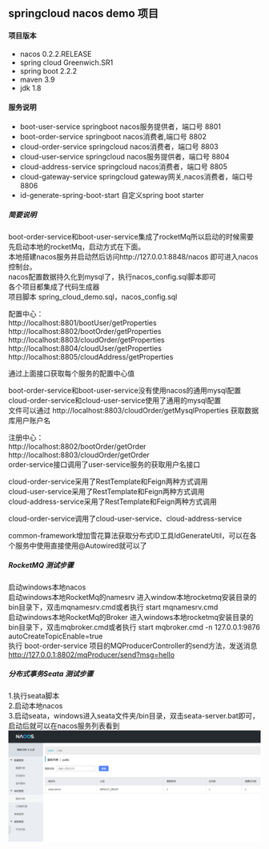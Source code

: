 springcloud nacos demo 项目
-

#### 项目版本
- nacos 0.2.2.RELEASE
- spring cloud Greenwich.SR1
- spring boot 2.2.2
- maven 3.9
- jdk 1.8


#### 服务说明
- boot-user-service springboot nacos服务提供者，端口号 8801
- boot-order-service springboot nacos消费者,端口号 8802
- cloud-order-service springcloud nacos消费者，端口号 8803
- cloud-user-service springcloud nacos服务提供者，端口号 8804  
- cloud-address-service springcloud nacos消费者，端口号 8805  
- cloud-gateway-service springcloud gateway网关,nacos消费者，端口号8806  
- id-generate-spring-boot-start 自定义spring boot starter  





##### 简要说明
boot-order-service和boot-user-service集成了rocketMq所以启动的时候需要先启动本地的rocketMq，启动方式在下面。<br/>
本地搭建nacos服务并启动然后访问http://127.0.0.1:8848/nacos 即可进入nacos控制台。<br/> 
nacos配置数据持久化到mysql了，执行nacos_config.sql脚本即可  
各个项目都集成了代码生成器  
项目脚本 spring_cloud_demo.sql，nacos_config.sql  
  


  
配置中心：<br/>
  http://localhost:8801/bootUser/getProperties  
  http://localhost:8802/bootOrder/getProperties  
  http://localhost:8803/cloudOrder/getProperties  
  http://localhost:8804/cloudUser/getProperties  
  http://localhost:8805/cloudAddress/getProperties  

通过上面接口获取每个服务的配置中心值  

boot-order-service和boot-user-service没有使用nacos的通用mysql配置  
cloud-order-service和cloud-user-service使用了通用的mysql配置  
文件可以通过 http://localhost:8803/cloudOrder/getMysqlProperties 获取数据库用户账户名   

注册中心：<br/>
 http://localhost:8802/bootOrder/getOrder
 http://localhost:8803/cloudOrder/getOrder  
 order-service接口调用了user-service服务的获取用户名接口  
   
 cloud-order-service采用了RestTemplate和Feign两种方式调用  
 cloud-user-service采用了RestTemplate和Feign两种方式调用    
 cloud-address-service采用了RestTemplate和Feign两种方式调用  
 
 cloud-order-service调用了cloud-user-service、cloud-address-service  
   
 common-framework增加雪花算法获取分布式ID工具IdGenerateUtil，可以在各个服务中使用直接使用@Autowired就可以了  
 
 
   
  
##### RocketMQ 测试步骤  
 启动windows本地nacos  
 启动windows本地RocketMq的namesrv 进入window本地rocketmq安装目录的bin目录下，双击mqnamesrv.cmd或者执行 start mqnamesrv.cmd    
 启动windows本地RocketMq的Broker 进入windows本地rocketmq安装目录的bin目录下，双击mqbroker.cmd或者执行 start mqbroker.cmd -n 127.0.0.1:9876 autoCreateTopicEnable=true  
 执行 boot-order-service 项目的MQProducerController的send方法，发送消息 http://127.0.0.1:8802/mqProducer/send?msg=hello  
 

##### 分布式事务Seata 测试步骤  
1.执行seata脚本  
2.启动本地nacos  
3.启动seata，windows进入seata文件夹/bin目录，双击seata-server.bat即可，启动后就可以在nacos服务列表看到  
![avatar](./nacos-seata.png)  
 
 